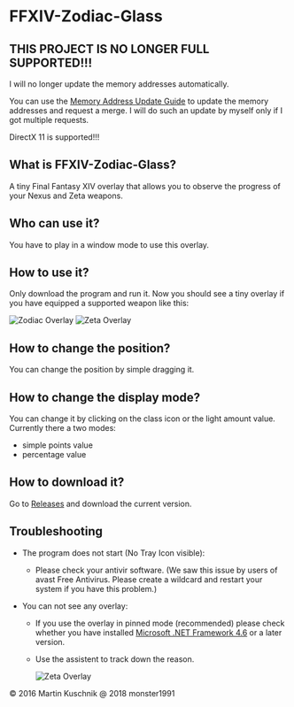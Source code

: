 FFXIV-Zodiac-Glass
==================

## THIS PROJECT IS NO LONGER FULL SUPPORTED!!!
I will no longer update the memory addresses automatically.

You can use the [Memory Address Update Guide](https://github.com/MartinKuschnik/FFXIV-Zodiac-Glass/wiki/Memory-Address-Update-Guide) to update the memory addresses and request a merge. I will do such an update by myself only if I got multiple requests.

DirectX 11 is supported!!!

## What is FFXIV-Zodiac-Glass?
A tiny Final Fantasy XIV overlay that allows you to observe the progress of your Nexus and Zeta weapons.

## Who can use it?
You have to play in a window mode to use this overlay. 

## How to use it?
Only download the program and run it. Now you should see a tiny overlay if you have equipped a supported weapon like this:

<img title="Zodiac Overlay" src="https://github.com/MartinKuschnik/FFXIV-Zodiac-Glass/blob/master/doc/pics/overlay_zodiac.jpg" />
<img title="Zeta Overlay" src="https://github.com/MartinKuschnik/FFXIV-Zodiac-Glass/blob/master/doc/pics/overlay_zeta.jpg" />

## How to change the position?
You can change the position by simple dragging it.

## How to change the display mode?
You can change it by clicking on the class icon or the light amount value.
Currently there a two modes:
  - simple points value
  - percentage value

## How to download it?
Go to [Releases](https://github.com/monster1991/FFXIV-Zodiac-Glass/releases) and download the current version.

## Troubleshooting
- The program does not start (No Tray Icon visible):

    - Please check your antivir software. (We saw this issue by users of avast Free Antivirus. Please create a wildcard and restart your system if you have this problem.)
    
- You can not see any overlay:

  - If you use the overlay in pinned mode (recommended) please check whether you have installed [Microsoft .NET Framework 4.6](https://www.microsoft.com/de-de/download/details.aspx?id=48130) or a later version.

  - Use the assistent to track down the reason.

      <img title="Zeta Overlay" src="https://github.com/monster1991/FFXIV-Zodiac-Glass/blob/master/doc/pics/context_menu_CanNotSeeOverlay.jpg" />

© 2016 Martin Kuschnik
@ 2018 monster1991

